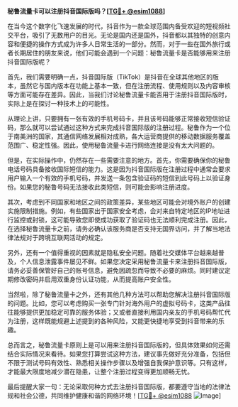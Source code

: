 **秘鲁流量卡可以注册抖音国际版吗？[[TG💪+ @esim1088](https://t.me/s/esim1088)]**

在当今这个数字化飞速发展的时代，抖音作为一款全球范围内备受欢迎的短视频社交平台，吸引了无数用户的目光。无论是国内还是国外，抖音都以其独特的创意内容和便捷的操作方式成为许多人日常生活的一部分。然而，对于一些在国外旅行或者长期居住的朋友来说，他们可能会遇到一个问题：秘鲁流量卡是否能够用来注册抖音国际版呢？

首先，我们需要明确一点，抖音国际版（TikTok）是抖音在全球其他地区的版本，虽然它与国内版本在功能上基本一致，但在注册流程、使用规则以及内容审核等方面可能存在差异。因此，当我们讨论秘鲁流量卡能否用于注册抖音国际版时，实际上是在探讨一种技术上的可能性。

从理论上讲，只要拥有一张有效的手机号码卡，并且该号码能够正常接收短信验证码，那么就可以尝试通过这种方式来完成抖音国际版的注册过程。秘鲁作为一个位于南美洲的国家，其通信网络发展相对成熟，各大运营商提供的移动数据服务覆盖范围广、稳定性强。因此，使用秘鲁流量卡进行网络连接是没有太大问题的。

但是，在实际操作中，仍然存在一些需要注意的地方。首先，你需要确保你的秘鲁电话号码具备接收国际短信的能力。这是因为抖音国际版在注册过程中通常会要求用户输入一个有效的手机号码，并发送一条包含验证码的短信到此号码上以验证身份。如果您的秘鲁号码无法接收此类短信，则可能会影响注册进度。

其次，考虑到不同国家和地区之间的政策差异，某些地区可能会对境外账户的创建实施限制措施。例如，有些国家出于国家安全考虑，会对来自特定地区的IP地址进行监控或封锁，这可能导致您即使成功获取了验证码也无法顺利完成注册。因此，在选择秘鲁流量卡之前，请务必确认该服务商是否支持无国界访问，并了解当地法律法规对于跨境互联网活动的规定。

另外，还有一个值得重视的因素就是隐私安全问题。随着社交媒体平台越来越普及，个人信息泄露事件屡见不鲜。如果您决定采用秘鲁流量卡来注册抖音国际版，请务必妥善保管好自己的账号信息，避免因疏忽而导致不必要的麻烦。同时建议定期修改密码并启用双重身份认证功能，从而提高账户安全性。

当然啦，除了秘鲁流量卡之外，还有其他几种方法可以帮助您解决注册抖音国际版的问题。比如，您可以考虑购买一张专门针对海外用户的虚拟号码卡，这类产品往往能够提供更加稳定可靠的服务体验；又或者直接利用国内亲友的手机号码帮忙代为注册，这样既能规避上述提到的各种风险，又能更快捷地享受到抖音带来的乐趣。

总而言之，秘鲁流量卡原则上是可以用来注册抖音国际版的，但具体效果如何还需结合实际情况来看待。如果您打算尝试这种方法，建议事先做好充分准备，包括但不限于测试号码有效性、熟悉相关操作步骤以及增强自我保护意识等。只有这样，才能最大限度地减少潜在隐患，让整个注册过程变得更加顺畅无忧。

最后提醒大家一句：无论采取何种方式去注册抖音国际版，都要遵守当地的法律法规和社会公德，共同维护健康和谐的网络环境！[[TG💪+ @esim1088](https://t.me/s/esim1088) ![Image](https://i.postimg.cc/4NQfJmqS/Snipaste-2025-05-13-00-14-12.png)]